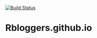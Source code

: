 [![Build Status](https://travis-ci.org/Rbloggers/web.svg?branch=master)](https://travis-ci.org/Rbloggers/web)

# Rbloggers.github.io
 
